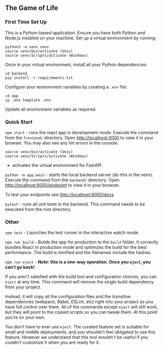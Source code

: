 ## The Game of Life

### First Time Set Up
This is a Python-based application. Ensure you have both Python and Node.js installed on your machine. Set up a virtual environment by running:
```
python3 -m venv venv
source venv/bin/activate (Unix)
source venv/Scripts/activate (Windows)
```

Once in your virtual environment, install all your Python dependencies:
```
cd backend
pip install -r requirements.txt
```

Configure your environment variables by creating a `.env` file:
```
cd app
cp .env.template .env
```

Update all environment variables as required.

### Quick Start
`npm start` - runs the react app in development mode. Execute the command from the `frontend/` directory. Open [http://localhost:3000](http://localhost:3000) to view it in your browser.
You may also see any lint errors in the console.

```
source venv/bin/activate (Unix)
source venv/Scripts/activate (Windows)
```
 - activates the virtual environment for FastAPI

`python -m app.main` - starts the local backend server (do this in the venv). Execute the command from the `backend/` directory. Open [http://localhost:8000/endpoint](http://localhost:8000/endpoint) to view it in your browser.

To test your endpoints see [http://localhost:8000/docs](http://localhost:8000/docs)

`pytest` - runs all unit tests in the backend. This command needs to be executed from the root directory.

### Other
`npm test` - Launches the test runner in the interactive watch mode.

`npm run build` - Builds the app for production to the `build` folder.
It correctly bundles React in production mode and optimizes the build for the best performance. The build is minified and the filenames include the hashes.


`npm run eject` - **Note: this is a one-way operation. Once you `eject`, you can't go back!**

If you aren't satisfied with the build tool and configuration choices, you can `eject` at any time. This command will remove the single build dependency from your project.

Instead, it will copy all the configuration files and the transitive dependencies (webpack, Babel, ESLint, etc) right into your project so you have full control over them. All of the commands except `eject` will still work, but they will point to the copied scripts so you can tweak them. At this point you're on your own.

You don't have to ever use `eject`. The curated feature set is suitable for small and middle deployments, and you shouldn't feel obligated to use this feature. However we understand that this tool wouldn't be useful if you couldn't customize it when you are ready for it.